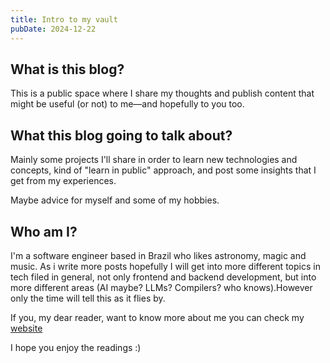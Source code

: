 ```yaml
---
title: Intro to my vault
pubDate: 2024-12-22
---
```


## What is this blog?

This is a public space where I share my thoughts and publish content that might be useful (or not) to me—and hopefully to you too.

## What this blog going to talk about?

Mainly some projects I'll share in order to learn new technologies and concepts, kind of "learn in public" approach, and post some insights that I get from my experiences.

Maybe advice for myself and some of my hobbies.

## Who am I?

I'm a software engineer based in Brazil who likes astronomy, magic and music. As i write more posts hopefully I will get into more different topics in tech filed in general, not only frontend and backend development, but into more different areas (AI maybe? LLMs? Compilers? who knows).However only the time will tell this as it flies by.

If you, my dear reader, want to know more about me you can check my [website](https://guilherme-dev-pi.vercel.app/)

I hope you enjoy the readings :)
